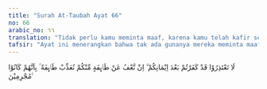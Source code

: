 ```yaml
---
title: "Surah At-Taubah Ayat 66"
no: 66
arabic_no: ٦٦
translation: "Tidak perlu kamu meminta maaf, karena kamu telah kafir setelah beriman. Jika Kami memaafkan sebagian dari kamu (karena telah tobat), niscaya Kami akan mengazab golongan (yang lain) karena sesungguhnya mereka adalah orang-orang yang (selalu) berbuat dosa."
tafsir: "Ayat ini menerangkan bahwa tak ada gunanya mereka meminta maaf dengan mengemukakan dalih seperti tersebut pada ayat 65 karena sesungguhnya orang-orang munafik itu telah menjadi kafir sesudah beriman, mereka mengejek Nabi dan memandang rendah beliau. Sikap demikian itu terhadap Rasul menunjukkan kekosongan jiwa mereka dari keimanan. Mereka telah melakukan dosa yang sangat besar karena dengan sengaja menghina Nabi dan mengingkari Allah. Namun sekiranya orang-orang munafik itu mau bertobat atas dorongan iman yang sesungguhnya, seperti Makhsyi bin Humair, tentulah Allah menerima tobatnya dan Allah tetap mengazab orang-orang munafik yang masih terus bergelimang dalam kemunafikan."
---
```

لَا تَعْتَذِرُوْا قَدْ كَفَرْتُمْ بَعْدَ اِيْمَانِكُمْ ۗ اِنْ نَّعْفُ عَنْ طَاۤىِٕفَةٍ مِّنْكُمْ نُعَذِّبْ طَاۤىِٕفَةً ۢ بِاَنَّهُمْ كَانُوْا مُجْرِمِيْنَ ࣖ